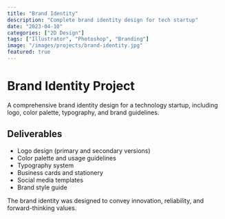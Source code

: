 ```yaml
---
title: "Brand Identity"
description: "Complete brand identity design for tech startup"
date: "2023-04-10"
categories: ["2D Design"]
tags: ["Illustrator", "Photoshop", "Branding"]
image: "/images/projects/brand-identity.jpg"
featured: true
---
```


# Brand Identity Project

A comprehensive brand identity design for a technology startup, including logo, color palette, typography, and brand guidelines.

## Deliverables

- Logo design (primary and secondary versions)
- Color palette and usage guidelines
- Typography system
- Business cards and stationery
- Social media templates
- Brand style guide

The brand identity was designed to convey innovation, reliability, and forward-thinking values.
